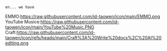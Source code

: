     en... we have 
EMMO:https://raw.githubusercontent.com/id-taowen/icon/main/EMMO.png
YouTube Musice:https://raw.githubusercontent.com/id-taowen/icon/main/YouTube%20Music.PNG
Craft:https://raw.githubusercontent.com/id-taowen/icon/refs/heads/main/Craft%3A%20Write%20docs%2C%20AI%20editing.png
